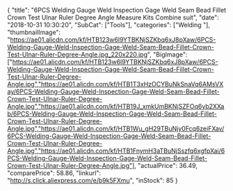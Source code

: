 {
	"title": "6PCS Welding Gauge Weld Inspection Gage Weld Seam Bead Fillet Crown Test Ulnar Ruler Degree Angle Measure Kits Combine suit",
	"date": "2018-10-31 10:30:20",
	"SubCat": ["Tools"],
	"categories": ["Welding "],
	"thumbnailImage": "https://ae01.alicdn.com/kf/HTB123w6l9YTBKNjSZKbq6xJ8pXaw/6PCS-Welding-Gauge-Weld-Inspection-Gage-Weld-Seam-Bead-Fillet-Crown-Test-Ulnar-Ruler-Degree-Angle.jpg_220x220.jpg",
	"BigImage": ["https://ae01.alicdn.com/kf/HTB123w6l9YTBKNjSZKbq6xJ8pXaw/6PCS-Welding-Gauge-Weld-Inspection-Gage-Weld-Seam-Bead-Fillet-Crown-Test-Ulnar-Ruler-Degree-Angle.jpg","https://ae01.alicdn.com/kf/HTB1T3xHzOCYBuNkSnaVq6AMsVXay/6PCS-Welding-Gauge-Weld-Inspection-Gage-Weld-Seam-Bead-Fillet-Crown-Test-Ulnar-Ruler-Degree-Angle.jpg","https://ae01.alicdn.com/kf/HTB19J_xmkUmBKNjSZFOq6yb2XXab/6PCS-Welding-Gauge-Weld-Inspection-Gage-Weld-Seam-Bead-Fillet-Crown-Test-Ulnar-Ruler-Degree-Angle.jpg","https://ae01.alicdn.com/kf/HTB1Wu_gH29TBuNjy0Fcq6zeiFXav/6PCS-Welding-Gauge-Weld-Inspection-Gage-Weld-Seam-Bead-Fillet-Crown-Test-Ulnar-Ruler-Degree-Angle.jpg","https://ae01.alicdn.com/kf/HTB1FnymH3aTBuNjSszfq6xgfpXai/6PCS-Welding-Gauge-Weld-Inspection-Gage-Weld-Seam-Bead-Fillet-Crown-Test-Ulnar-Ruler-Degree-Angle.jpg"],
	"actualPrice": 36.49,
	"comparePrice": 58.86,
	"linkurl": "http://s.click.aliexpress.com/e/b9k5FXmu",
	"inStock": 85
}
